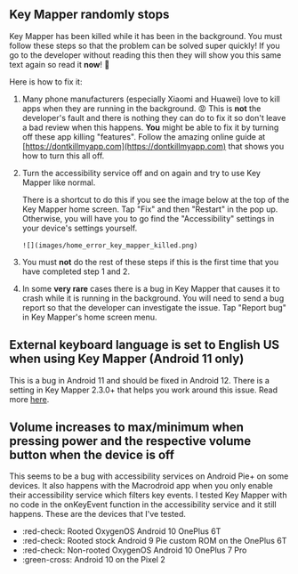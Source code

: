 ## Key Mapper randomly stops

Key Mapper has been killed while it has been in the background. You must follow these steps so that the problem can be solved super quickly! If you go to the developer without reading this then they will show you this same text again so read it **now**! 🙂

Here is how to fix it:

1. Many phone manufacturers (especially Xiaomi and Huawei) love to kill apps when they are running in the background. 😡 This is **not** the developer's fault and there is nothing they can do to fix it so don't leave a bad review when this happens. **You** might be able to fix it by turning off these app killing "features". Follow the amazing online guide at [https://dontkillmyapp.com](https://dontkillmyapp.com) that shows you how to turn this all off.

2. Turn the accessibility service off and on again and try to use Key Mapper like normal.

    There is a shortcut to do this if you see the image below at the top of the Key Mapper home screen. Tap "Fix" and then "Restart" in the pop up. Otherwise, you will have you to go find the "Accessibility" settings in your device's settings yourself.

       ![](images/home_error_key_mapper_killed.png)

3. You must **not** do the rest of these steps if this is the first time that you have completed step 1 and 2.

4. In some **very rare** cases there is a bug in Key Mapper that causes it to crash while it is running in the background. You will need to send a bug report so that the developer can investigate the issue. Tap "Report bug" in Key Mapper's home screen menu.

## External keyboard language is set to English US when using Key Mapper (Android 11 only)

This is a bug in Android 11 and should be fixed in Android 12. There is a setting in Key Mapper 2.3.0+ that helps you work around this issue. Read more [here](https://sds100.github.io/KeyMapper/redirects/android-11-device-id-bug-work-around).

## Volume increases to max/minimum when pressing power and the respective volume button when the device is off

This seems to be a bug with accessibility services on Android Pie+ on some devices. It also happens with the Macrodroid app when you only enable their accessibility service which filters key events. I tested Key Mapper with no code in the onKeyEvent function in the accessibility service and it still happens. These are the devices that I've tested.

- :red-check: Rooted OxygenOS Android 10 OnePlus 6T
- :red-check: Rooted stock Android 9 Pie custom ROM on the OnePlus 6T
- :red-check: Non-rooted OxygenOS Android 10 OnePlus 7 Pro
- :green-cross: Android 10 on the Pixel 2
